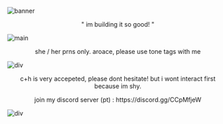 ![banner](https://i.imgur.com/U0o6EWo_d.webp?maxwidth=1520&fidelity=grand)
<p align="center"> " im building it so good! " </p>

![main](https://i.imgur.com/usOlfCT.png)

<p align="center"> she / her prns only. aroace, please use tone tags with me

![div](https://i.imgur.com/Ho1aMSV_d.webp?maxwidth=1520&fidelity=grand)

<p align="center"> c+h is very accepeted, please dont hesitate! but i wont interact first because im shy. 

<p align="center"> join my discord server (pt) : https://discord.gg/CCpMfjeW 

  
![div](https://i.imgur.com/yruQvmg_d.webp?maxwidth=1520&fidelity=grand)
